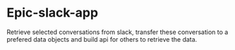 # Epic-slack-app
Retrieve selected conversations from slack, transfer these conversation to a prefered data objects and build api for others to retrieve the data.
